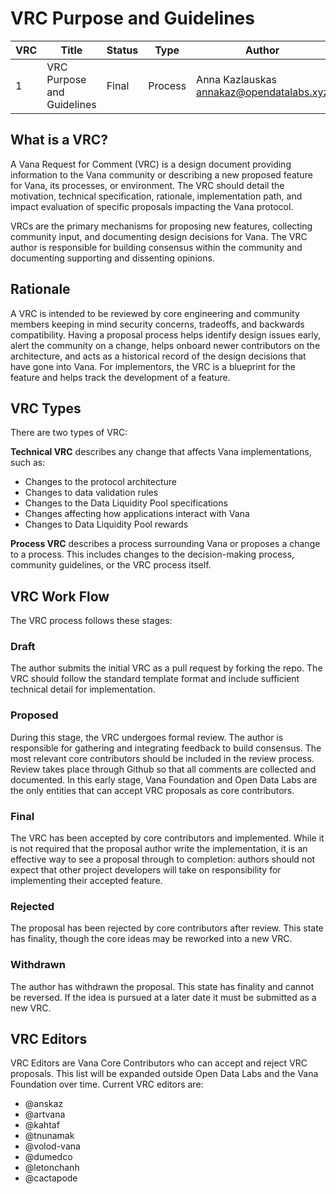 # VRC Purpose and Guidelines

| VRC | Title | Status | Type | Author | Created |
|-----|--------|--------|------|---------|----------|
| 1 | VRC Purpose and Guidelines | Final | Process | Anna Kazlauskas <annakaz@opendatalabs.xyz> | 2025-1-1 |

## What is a VRC?

A Vana Request for Comment (VRC) is a design document providing information to the Vana community or describing a new proposed feature for Vana, its processes, or environment. The VRC should detail the motivation, technical specification, rationale, implementation path, and impact evaluation of specific proposals impacting the Vana protocol.

VRCs are the primary mechanisms for proposing new features, collecting community input, and documenting design decisions for Vana. The VRC author is responsible for building consensus within the community and documenting supporting and dissenting opinions.

## Rationale

A VRC is intended to be reviewed by core engineering and community members keeping in mind security concerns, tradeoffs, and backwards compatibility. Having a proposal process helps identify design issues early, alert the community on a change, helps onboard newer contributors on the architecture, and acts as a historical record of the design decisions that have gone into Vana. For implementors, the VRC is a blueprint for the feature and helps track the development of a feature.

## VRC Types

There are two types of VRC:

**Technical VRC** describes any change that affects Vana implementations, such as:
- Changes to the protocol architecture
- Changes to data validation rules
- Changes to the Data Liquidity Pool specifications 
- Changes affecting how applications interact with Vana
- Changes to Data Liquidity Pool rewards

**Process VRC** describes a process surrounding Vana or proposes a change to a process. This includes changes to the decision-making process, community guidelines, or the VRC process itself.

## VRC Work Flow

The VRC process follows these stages:

### Draft

The author submits the initial VRC as a pull request by forking the repo. The VRC should follow the standard template format and include sufficient technical detail for implementation.

### Proposed

During this stage, the VRC undergoes formal review. The author is responsible for gathering and integrating feedback to build consensus. The most relevant core contributors should be included in the review process. Review takes place through Github so that all comments are collected and documented. In this early stage, Vana Foundation and Open Data Labs are the only entities that can accept VRC proposals as core contributors.

### Final

The VRC has been accepted by core contributors and implemented. While it is not required that the proposal author write the implementation, it is an effective way to see a proposal through to completion: authors should not expect that other project developers will take on responsibility for implementing their accepted feature.

### Rejected

The proposal has been rejected by core contributors after review. This state has finality, though the core ideas may be reworked into a new VRC.

### Withdrawn

The author has withdrawn the proposal. This state has finality and cannot be reversed. If the idea is pursued at a later date it must be submitted as a new VRC.

## VRC Editors

VRC Editors are Vana Core Contributors who can accept and reject VRC proposals. This list will be expanded outside Open Data Labs and the Vana Foundation over time. Current VRC editors are:

- @anskaz
- @artvana
- @kahtaf
- @tnunamak
- @volod-vana
- @dumedco  
- @letonchanh
- @cactapode